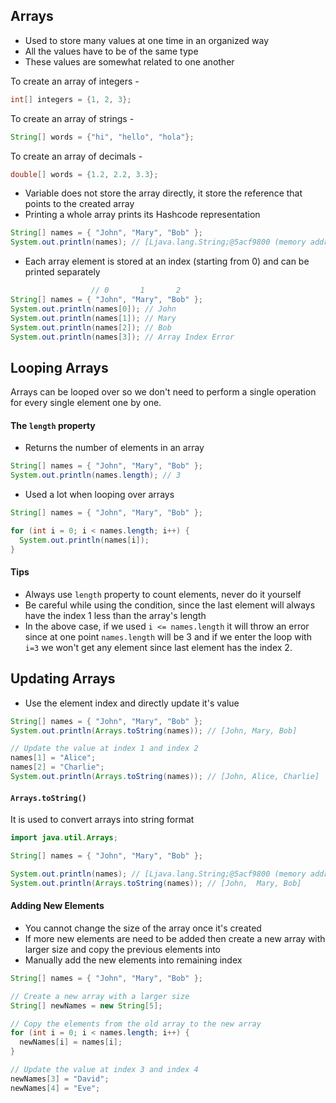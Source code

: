 ## Arrays

- Used to store many values at one time in an organized way
- All the values have to be of the same type
- These values are somewhat related to one another

To create an array of integers -

```java
int[] integers = {1, 2, 3};
```

To create an array of strings -

```java
String[] words = {"hi", "hello", "hola"};
```

To create an array of decimals -

```java
double[] words = {1.2, 2.2, 3.3};
```

- Variable does not store the array directly, it store the reference that points to the created array
- Printing a whole array prints its Hashcode representation

```java
String[] names = { "John", "Mary", "Bob" };
System.out.println(names); // [Ljava.lang.String;@5acf9800 (memory address)
```

- Each array element is stored at an index (starting from 0) and can be printed separately

```java
                  // 0       1       2
String[] names = { "John", "Mary", "Bob" };
System.out.println(names[0]); // John
System.out.println(names[1]); // Mary
System.out.println(names[2]); // Bob
System.out.println(names[3]); // Array Index Error
```

## Looping Arrays

Arrays can be looped over so we don't need to perform a single operation for every single element one by one.

#### The `length` property

- Returns the number of elements in an array

```java
String[] names = { "John", "Mary", "Bob" };
System.out.println(names.length); // 3
```

- Used a lot when looping over arrays

```java
String[] names = { "John", "Mary", "Bob" };

for (int i = 0; i < names.length; i++) {
  System.out.println(names[i]);
}
```

#### Tips

- Always use `length` property to count elements, never do it yourself
- Be careful while using the condition, since the last element will always have the index 1 less than the array's length
- In the above case, if we used `i <= names.length` it will throw an error since at one point `names.length` will be 3 and if we enter the loop with `i=3` we won't get any element since last element has the index 2.

## Updating Arrays

- Use the element index and directly update it's value

```java
String[] names = { "John", "Mary", "Bob" };
System.out.println(Arrays.toString(names)); // [John, Mary, Bob]

// Update the value at index 1 and index 2
names[1] = "Alice";
names[2] = "Charlie";
System.out.println(Arrays.toString(names)); // [John, Alice, Charlie]
```

#### `Arrays.toString()`

It is used to convert arrays into string format

```java
import java.util.Arrays;

String[] names = { "John", "Mary", "Bob" };

System.out.println(names); // [Ljava.lang.String;@5acf9800 (memory address)
System.out.println(Arrays.toString(names)); // [John,  Mary, Bob]
```

#### Adding New Elements

- You cannot change the size of the array once it's created
- If more new elements are need to be added then create a new array with larger size and copy the previous elements into
- Manually add the new elements into remaining index

```java
String[] names = { "John", "Mary", "Bob" };

// Create a new array with a larger size
String[] newNames = new String[5];

// Copy the elements from the old array to the new array
for (int i = 0; i < names.length; i++) {
  newNames[i] = names[i];
}

// Update the value at index 3 and index 4
newNames[3] = "David";
newNames[4] = "Eve";
```
